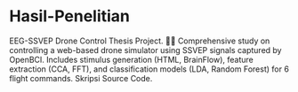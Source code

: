 # Hasil-Penelitian
EEG-SSVEP Drone Control Thesis Project. 🧠🚁 Comprehensive study on controlling a web-based drone simulator using SSVEP signals captured by OpenBCI. Includes stimulus generation (HTML, BrainFlow), feature extraction (CCA, FFT), and classification models (LDA, Random Forest) for 6 flight commands. Skripsi Source Code.
